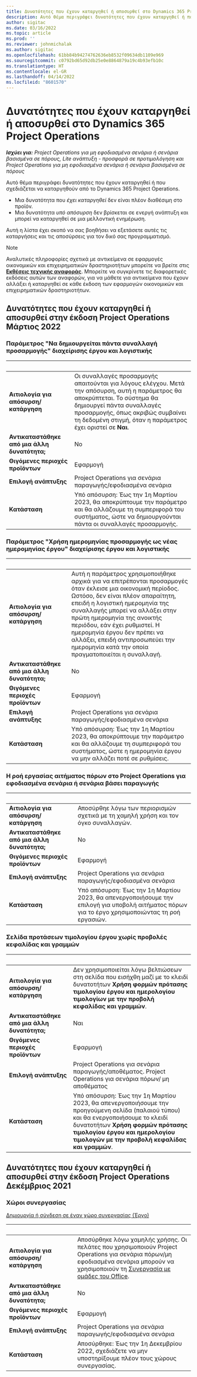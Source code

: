 ```yaml
---
title: Δυνατότητες που έχουν καταργηθεί ή αποσυρθεί στο Dynamics 365 Project Operations
description: Αυτό θέμα περιγράφει δυνατότητες που έχουν καταργηθεί ή που σχεδιάζεται να καταργηθούν από το Dynamics 365 Project Operations.
author: sigitac
ms.date: 03/16/2022
ms.topic: article
ms.prod: ''
ms.reviewer: johnmichalak
ms.author: sigitac
ms.openlocfilehash: 61bb84b94274762636eb8532f09634db1109e969
ms.sourcegitcommit: c0792bd65d92db25e0e8864879a19c4b93efb10c
ms.translationtype: HT
ms.contentlocale: el-GR
ms.lasthandoff: 04/14/2022
ms.locfileid: "8601570"
---
```

# <a name="removed-or-deprecated-features-in-dynamics-365-project-operations"></a>Δυνατότητες που έχουν καταργηθεί ή αποσυρθεί στο Dynamics 365 Project Operations

_**Ισχύει για:** Project Operations για μη εφοδιασμένα σενάρια ή σενάρια βασισμένα σε πόρους, Lite ανάπτυξη - προσφορά σε προτιμολόγηση και Project Operations για μη εφοδιασμένα σενάρια ή σενάρια βασισμένα σε πόρους_

Αυτό θέμα περιγράφει δυνατότητες που έχουν καταργηθεί ή που σχεδιάζεται να καταργηθούν από το Dynamics 365 Project Operations.

- Μια δυνατότητα που *έχει καταργηθεί* δεν είναι πλέον διαθέσιμη στο προϊόν.
- Μια δυνατότητα *υπό απόσυρση* δεν βρίσκεται σε ενεργή ανάπτυξη και μπορεί να καταργηθεί σε μια μελλοντική ενημέρωση.

Αυτή η λίστα έχει σκοπό να σας βοηθήσει να εξετάσετε αυτές τις καταργήσεις και τις αποσύρσεις για τον δικό σας προγραμματισμό.

> [!NOTE]
> Αναλυτικές πληροφορίες σχετικά με αντικείμενα σε εφαρμογές οικονομικών και επιχειρηματικών δραστηριοτήτων μπορείτε να βρείτε στις [**Εκθέσεις τεχνικής αναφοράς**](/dynamics/s-e/global/axtechrefrep_61). Μπορείτε να συγκρίνετε τις διαφορετικές εκδόσεις αυτών των αναφορών, για να μάθετε για αντικείμενα που έχουν αλλάξει ή καταργηθεί σε κάθε έκδοση των εφαρμογών οικονομικών και επιχειρηματικών δραστηριοτήτων.

## <a name="features-removed-or-deprecated-in-the-project-operations-march-2022-release"></a>Δυνατότητες που έχουν καταργηθεί ή αποσυρθεί στην έκδοση Project Operations Μάρτιος 2022

### <a name="project-management-and-accounting-always-create-adjustment-transaction-parameter"></a>Παράμετρος "Να δημιουργείται πάντα συναλλαγή προσαρμογής" διαχείρισης έργου και λογιστικής

| &nbsp; | &nbsp; |
|--------|--------|
| **Αιτιολογία για απόσυρση/κατάργηση** | Οι συναλλαγές προσαρμογής απαιτούνται για λόγους ελέγχου. Μετά την απόσυρση, αυτή η παράμετρος θα αποκρύπτεται. Το σύστημα θα δημιουργεί πάντα συναλλαγές προσαρμογής, όπως ακριβώς συμβαίνει τη δεδομένη στιγμή, όταν η παράμετρος έχει οριστεί σε **Ναι**. |
| **Αντικαταστάθηκε από μια άλλη δυνατότητα;** | No |
| **Θιγόμενες περιοχές προϊόντων** | Εφαρμογή |
| **Επιλογή ανάπτυξης** | Project Operations για σενάρια παραγωγής/εφοδιασμένα σενάρια |
| **Κατάσταση** | Υπό απόσυρση: Έως την 1η Μαρτίου 2023, θα αποκρύπτουμε την παράμετρο και θα αλλάζουμε τη συμπεριφορά του συστήματος, ώστε να δημιουργούνται πάντα οι συναλλαγές προσαρμογής. |

### <a name="project-management-and-accounting-use-adjustment-date-as-new-project-date-parameter"></a>Παράμετρος "Χρήση ημερομηνίας προσαρμογής ως νέας ημερομηνίας έργου" διαχείρισης έργου και λογιστικής

| &nbsp; | &nbsp; |
|--------|--------|
| **Αιτιολογία για απόσυρση/κατάργηση** | Αυτή η παράμετρος χρησιμοποιήθηκε αρχικά για να επιτρέπονται προσαρμογές όταν έκλεισε μια οικονομική περίοδος. Ωστόσο, δεν είναι πλέον απαραίτητη, επειδή η λογιστική ημερομηνία της συναλλαγής μπορεί να αλλάξει στην πρώτη ημερομηνία της ανοικτής περιόδου, εάν έχει ρυθμιστεί. Η ημερομηνία έργου δεν πρέπει να αλλάξει, επειδή αντιπροσωπεύει την ημερομηνία κατά την οποία πραγματοποιείται η συναλλαγή. |
| **Αντικαταστάθηκε από μια άλλη δυνατότητα;** | No |
| **Θιγόμενες περιοχές προϊόντων** | Εφαρμογή |
| **Επιλογή ανάπτυξης** | Project Operations για σενάρια παραγωγής/εφοδιασμένα σενάρια |
| **Κατάσταση** | Υπό απόσυρση: Έως την 1η Μαρτίου 2023, θα αποκρύπτουμε την παράμετρο και θα αλλάζουμε τη συμπεριφορά του συστήματος, ώστε η ημερομηνία έργου να μην αλλάζει ποτέ σε ρυθμίσεις. |

### <a name="resource-request-workflow-in-project-operations-for-stockedproduction-based-scenarios"></a>Η ροή εργασίας αιτήματος πόρων στο Project Operations για εφοδιασμένα σενάρια ή σενάρια βάσει παραγωγής

| &nbsp; | &nbsp; |
|--------|--------|
| **Αιτιολογία για απόσυρση/κατάργηση** | Αποσύρθηε λόγω των περιορισμών σχετικά με τη χαμηλή χρήση και τον όγκο συναλλαγών. |
| **Αντικαταστάθηκε από μια άλλη δυνατότητα;** | No |
| **Θιγόμενες περιοχές προϊόντων** | Εφαρμογή |
| **Επιλογή ανάπτυξης** | Project Operations για σενάρια παραγωγής/εφοδιασμένα σενάρια |
| **Κατάσταση** | Υπό απόσυρση: Έως την 1η Μαρτίου 2023, θα απενεργοποιήσουμε την επιλογή για υποβολή αιτήματος πόρων για το έργο χρησιμοποιώντας τη ροή εργασιών. |

### <a name="project-invoice-proposal-page-without-header-and-lines-views"></a>Σελίδα προτάσεων τιμολογίου έργου χωρίς προβολές κεφαλίδας και γραμμών

| &nbsp; | &nbsp; |
|--------|--------|
| **Αιτιολογία για απόσυρση/κατάργηση** | Δεν χρησιμοποιείται λόγω βελτιώσεων στη σελίδα που εισήχθη μαζί με το κλειδί δυνατοτήτων **Χρήση φορμών πρότασης τιμολογίου έργου και ημερολογίου τιμολογίων με την προβολή κεφαλίδας και γραμμών**. |
| **Αντικαταστάθηκε από μια άλλη δυνατότητα;** | Ναι |
| **Θιγόμενες περιοχές προϊόντων** | Εφαρμογή |
| **Επιλογή ανάπτυξης** | Project Operations για σενάρια παραγωγής/αποθέματος. Project Operations για σενάρια πόρων/ μη αποθέματος |
| **Κατάσταση** | Υπό απόσυρση: Έως την 1η Μαρτίου 2023, θα απενεργοποιήσουμε την προηγούμενη σελίδα (παλαιού τύπου) και θα ενεργοποιήσουμε το κλειδί δυνατοτήτων **Χρήση φορμών πρότασης τιμολογίου έργου και ημερολογίου τιμολογών με την προβολή κεφαλίδας και γραμμών**. |

## <a name="features-removed-or-deprecated-in-the-project-operations-december-2021-release"></a>Δυνατότητες που έχουν καταργηθεί ή αποσυρθεί στην έκδοση Project Operations Δεκέμβριος 2021

### <a name="collaboration-workspaces"></a>Χώροι συνεργασίας

[Δημιουργία ή σύνδεση σε έναν χώρο συνεργασίας (Έργο)](/dynamicsax-2012/appuser-itpro/create-or-link-to-a-collaboration-workspace-project)

| &nbsp; | &nbsp; |
|--------|--------|
| **Αιτιολογία για απόσυρση/κατάργηση** | Αποσύρθηκε λόγω χαμηλής χρήσης. Οι πελάτες που χρησιμοποιούν Project Operations για σενάρια πόρων/μη εφοδιασμένα σενάρια μπορούν να χρησιμοποιούν τη [Συνεργασία με ομάδες του Office](../project-management/collaboration-groups.md). |
| **Αντικαταστάθηκε από μια άλλη δυνατότητα;** | No |
| **Θιγόμενες περιοχές προϊόντων** | Εφαρμογή  |
| **Επιλογή ανάπτυξης** | Project Operations για σενάρια παραγωγής/εφοδιασμένα σενάρια |
| **Κατάσταση** | Αποσύρθηκε: Έως την 1η Δεκεμβρίου 2022, σχεδιάζετε να μην υποστηρίξουμε πλέον τους χώρους συνεργασίας. |
